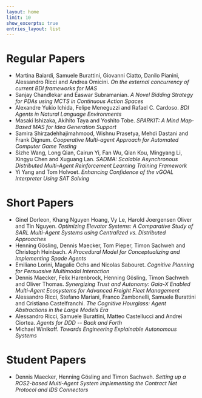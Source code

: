 ```yaml
---
layout: home
limit: 10
show_excerpts: true
entries_layout: list
---
```


# Regular Papers
- Martina Baiardi, Samuele Burattini, Giovanni Ciatto, Danilo Pianini, Alessandro Ricci and Andrea Omicini. *On the external concurrency of current BDI frameworks for MAS*
- Sanjay Chandlekar and Easwar Subramanian. *A Novel Bidding Strategy for PDAs using MCTS in Continuous Action Spaces*
- Alexandre Yukio Ichida, Felipe Meneguzzi and Rafael C. Cardoso. *BDI Agents in Natural Language Environments*
- Masaki Ishizaka, Akihito Taya and Yoshito Tobe. *SPARKIT: A Mind Map-Based MAS for Idea Generation Support*
- Samira Shirzadehhajimahmood, Wishnu Prasetya, Mehdi Dastani and Frank Dignum. *Cooperative Multi-agent Approach for Automated Computer Game Testing*
- Sizhe Wang, Long Qian, Cairun Yi, Fan Wu, Qian Kou, Mingyang Li, Xingyu Chen and Xuguang Lan. *SADMA: Scalable Asynchronous Distributed Multi-Agent Reinforcement Learning Training Framework*
- Yi Yang and Tom Holvoet. *Enhancing Confidence of the vGOAL Interpreter Using SAT Solving*

# Short Papers
- Ginel Dorleon, Khang Nguyen Hoang, Vy Le, Harold Joergensen Oliver and Tin Nguyen. *Optimizing Elevator Systems: A Comparative Study of SARL Multi-Agent Systems using Centralized vs. Distributed Approaches*
- Henning Gösling, Dennis Maecker, Tom Pieper, Timon Sachweh and Christoph Heinbach. *A Procedural Model for Conceptualizing and Implementing Spade Agents*
- Emiliano Lorini, Magalie Ochs and Nicolas Sabouret. *Cognitive Planning for Persuasive Multimodal Interaction*
- Dennis Maecker, Felix Harenbrock, Henning Gösling, Timon Sachweh and Oliver Thomas. *Synergizing Trust and Autonomy: Gaia-X Enabled Multi-Agent Ecosystems for Advanced Freight Fleet Management*
- Alessandro Ricci, Stefano Mariani, Franco Zambonelli, Samuele Burattini and Cristiano Castelfranchi. *The Cognitive Hourglass: Agent Abstractions in the Large Models Era*
- Alessandro Ricci, Samuele Burattini, Matteo Castellucci and Andrei Ciortea. *Agents for DDD -- Back and Forth*
- Michael Winikoff. *Towards Engineering Explainable Autonomous Systems*

# Student Papers
- Dennis Maecker, Henning Gösling and Timon Sachweh. *Setting up a ROS2-based Multi-Agent System implementing the Contract Net Protocol and IDS Connectors*
